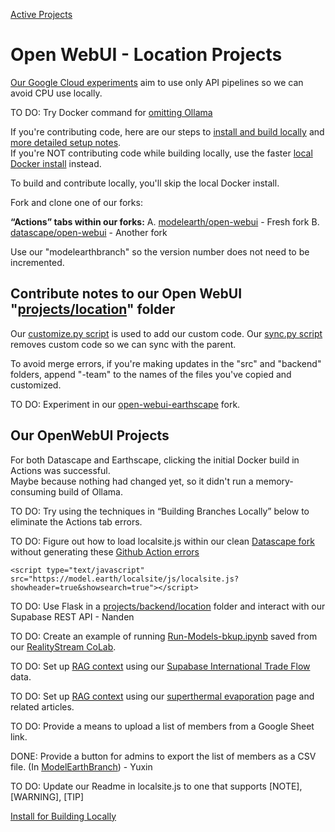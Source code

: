 [Active Projects](../)

# Open WebUI - Location Projects

[Our Google Cloud experiments](setup/google-cloud) aim to use only API pipelines so we can avoid CPU use locally.

TO DO: Try Docker command for [omitting Ollama](setup/customize)

If you're contributing code, here are our steps to [install and build locally](setup/guides) and [more detailed setup notes](setup).  
If you're NOT contributing code while building locally, use the faster [local Docker install](setup/docker) instead.  

To build and contribute locally, you'll skip the local Docker install.

Fork and clone one of our forks:

**“Actions” tabs within our forks:** 
A. [modelearth/open-webui](https://github.com/modelearth/open-webui/actions) - Fresh fork
B. [datascape/open-webui](https://github.com/datascape/open-webui/actions) - Another fork
<!--
C. [earthscape/open-webui-earthscape](https://github.com/earthscape/open-webui-earthscape/actions) - A little broken
-->

Use our "modelearthbranch" so the version number does not need to be incremented.  


## Contribute notes to our Open WebUI "[projects/location](https://github.com/modelearth/projects/)" folder

Our [customize.py script](setup/customize) is used to add our custom code.
Our [sync.py script](setup/customize) removes custom code so we can sync with the parent.

To avoid merge errors, if you're making updates in the "src" and "backend" folders,
append "-team" to the names of the files you've copied and customized.

TO DO: Experiment in our [open-webui-earthscape](https://github.com/earthscape/open-webui-earthscape) fork.


## Our OpenWebUI Projects

For both Datascape and Earthscape, clicking the initial Docker build in Actions was successful.  
Maybe because nothing had changed yet, so it didn't run a memory-consuming build of Ollama.

TO DO: Try using the techniques in “Building Branches Locally” below to eliminate the Actions tab errors.

TO DO: Figure out how to load localsite.js within our clean [Datascape fork](https://github.com/datascape/open-webui/) without generating these [Github Action errors](https://github.com/datascape/open-webui/actions)

    <script type="text/javascript" src="https://model.earth/localsite/js/localsite.js?showheader=true&showsearch=true"></script>

TO DO: Use Flask in a [projects/backend/location](https://github.com/ModelEarth/projects/tree/main/backend) folder and interact with our Supabase REST API - Nanden

TO DO: Create an example of running [Run-Models-bkup.ipynb](https://github.com/ModelEarth/RealityStream/tree/main/models) saved from our [RealityStream CoLab](../../RealityStream/).

TO DO: Set up [RAG context](https://docs.openwebui.com/tutorial/rag/) using our [Supabase International Trade Flow](../../profile/prep/sql/supabase/) data.

TO DO: Set up [RAG context](https://docs.openwebui.com/tutorial/rag/) using our [superthermal evaporation](../../evaporation-kits/) page and related articles.

<!--TO DO: Activate hosting using Cloudflare.-->

TO DO: Provide a means to upload a list of members from a Google Sheet link.

DONE: Provide a button for admins to export the list of members as a CSV file. (In [ModelEarthBranch](https://github.com/ModelEarth/projects/tree/ModelEarthBranch)) - Yuxin

TO DO: Update our Readme in localsite.js to one that supports [NOTE], [WARNING], [TIP]


[Install for Building Locally](setup)
